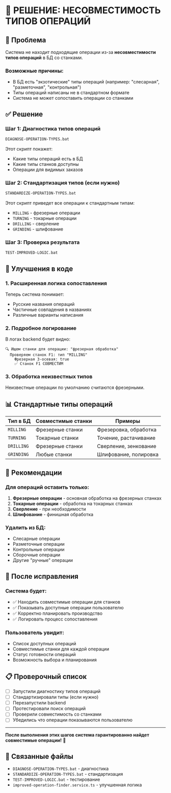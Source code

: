 # 🔧 РЕШЕНИЕ: НЕСОВМЕСТИМОСТЬ ТИПОВ ОПЕРАЦИЙ

## 🚨 Проблема
Система не находит подходящие операции из-за **несовместимости типов операций** в БД со станками.

### Возможные причины:
- В БД есть "экзотические" типы операций (например: "слесарная", "разметочная", "контрольная")
- Типы операций написаны не в стандартном формате
- Система не может сопоставить операции со станками

## ✅ Решение

### Шаг 1: Диагностика типов операций
```bash
DIAGNOSE-OPERATION-TYPES.bat
```
Этот скрипт покажет:
- Какие типы операций есть в БД
- Какие типы станков доступны
- Операции для видимых заказов

### Шаг 2: Стандартизация типов (если нужно)
```bash
STANDARDIZE-OPERATION-TYPES.bat
```
Этот скрипт приведет все операции к стандартным типам:
- `MILLING` - фрезерные операции
- `TURNING` - токарные операции  
- `DRILLING` - сверление
- `GRINDING` - шлифование

### Шаг 3: Проверка результата
```bash
TEST-IMPROVED-LOGIC.bat
```

## 🔧 Улучшения в коде

### 1. **Расширенная логика сопоставления**
Теперь система понимает:
- Русские названия операций
- Частичные совпадения в названиях
- Различные варианты написания

### 2. **Подробное логирование**
В логах backend будет видно:
```
🔍 Ищем станки для операции: "фрезерная обработка"
  Проверяем станок F1: тип "MILLING"
    Фрезерная 3-осевая: true
    ✅ Станок F1 СОВМЕСТИМ
```

### 3. **Обработка неизвестных типов**
Неизвестные операции по умолчанию считаются фрезерными.

## 📊 Стандартные типы операций

| Тип в БД | Совместимые станки | Примеры |
|----------|-------------------|---------|
| `MILLING` | Фрезерные станки | Фрезеровка, обработка |
| `TURNING` | Токарные станки | Точение, растачивание |
| `DRILLING` | Фрезерные станки | Сверление, зенкование |
| `GRINDING` | Любые станки | Шлифование, полировка |

## 🎯 Рекомендации

### Для операций оставить только:
1. **Фрезерные операции** - основная обработка на фрезерных станках
2. **Токарные операции** - обработка на токарных станках
3. **Сверление** - при необходимости
4. **Шлифование** - финишная обработка

### Удалить из БД:
- Слесарные операции
- Разметочные операции  
- Контрольные операции
- Сборочные операции
- Другие "ручные" операции

## 🚀 После исправления

### Система будет:
- ✅ Находить совместимые операции для станков
- ✅ Показывать доступные операции пользователю
- ✅ Корректно планировать производство
- ✅ Логировать процесс сопоставления

### Пользователь увидит:
- Список доступных операций
- Совместимые станки для каждой операции
- Статус готовности операций
- Возможность выбора и планирования

## 📋 Проверочный список

- [ ] Запустили диагностику типов операций
- [ ] Стандартизировали типы (если нужно)
- [ ] Перезапустили backend
- [ ] Протестировали поиск операций
- [ ] Проверили совместимость со станками
- [ ] Убедились что операции показываются пользователю

---

**После выполнения этих шагов система гарантированно найдет совместимые операции!** 🎉

## 🔗 Связанные файлы
- `DIAGNOSE-OPERATION-TYPES.bat` - диагностика
- `STANDARDIZE-OPERATION-TYPES.bat` - стандартизация
- `TEST-IMPROVED-LOGIC.bat` - тестирование
- `improved-operation-finder.service.ts` - улучшенная логика

